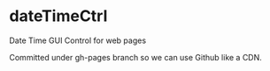# dateTimeCtrl
Date Time GUI Control for web pages

Committed under gh-pages branch so we can use Github like a CDN.
